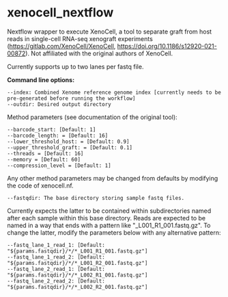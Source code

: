 # xenocell_nextflow

Nextflow wrapper to execute XenoCell, a tool to separate graft from host reads in single-cell RNA-seq xenograft experiments (https://gitlab.com/XenoCell/XenoCell, https://doi.org/10.1186/s12920-021-00872). Not affiliated with the original authors of XenoCell.

Currently supports up to two lanes per fastq file.

**Command line options:**

```
--index: Combined Xenome reference genome index [currently needs to be pre-generated before running the workflow]
--outdir: Desired output directory
```

Method parameters (see documentation of the original tool):
```
--barcode_start: [Default: 1]
--barcode_length: = [Default: 16]
--lower_threshold_host: = [Default: 0.9]
--upper_threshold_graft: = [Default: 0.1]
--threads = [Default: 16]
--memory = [Default: 60]
--compression_level = [Default: 1]
```

Any other method parameters may be changed from defaults by modifying the code of xenocell.nf.
```
--fastqdir: The base directory storing sample fastq files. 
```

Currently expects the latter to be contained within subdirectories named after each sample within this base directory. Reads are expected to be named in a way that ends with a pattern like "_L001_R1_001.fastq.gz". To change the latter, modify the parameters below with any alternative pattern:
```
--fastq_lane_1_read_1: [Default: "${params.fastqdir}/*/*_L001_R1_001.fastq.gz"]
--fastq_lane_1_read_2: [Default: "${params.fastqdir}/*/*_L001_R2_001.fastq.gz"]
--fastq_lane_2_read_1: [Default: "${params.fastqdir}/*/*_L002_R1_001.fastq.gz"]
--fastq_lane_2_read_2: [Default: "${params.fastqdir}/*/*_L002_R2_001.fastq.gz"]
```
